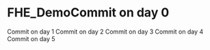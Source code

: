 # FHE_DemoCommit on day 0
Commit on day 1
Commit on day 2
Commit on day 3
Commit on day 4
Commit on day 5
